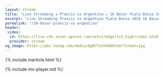 ```yaml
---
layout: stream
title: "Live Streaming ★ Prancis vs Argentina ★ 16 Besar Piala Dunia 2018"
excerpt: "Live Streaming Prancis vs Argentina Piala Dunia 2018 16 Besar Babak Knock Out"
permalink: "/16-besar-prancis-vs-argentina"
header:
 video:
  id: https://live.cdn.asset.aparat.com/astv1/edge/tv3_high/index.m3u8?wmsAuthSign=618ec5a28a2ec620ac62d63c3f7124bd
  provider: stream
og_image: https://pbs.twimg.com/media/Dg077u3V4AAhSJm?format=jpg
---
```


{% include inarticle.html %}

{% include mx-player.md %}
